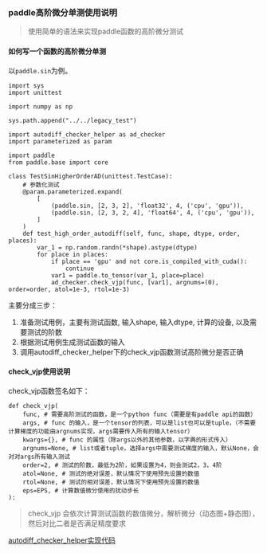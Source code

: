 ### paddle高阶微分单测使用说明
> 使用简单的语法来实现paddle函数的高阶微分测试

#### 如何写一个函数的高阶微分单测
以`paddle.sin`为例。
```
import sys
import unittest

import numpy as np

sys.path.append("../../legacy_test")

import autodiff_checker_helper as ad_checker
import parameterized as param

import paddle
from paddle.base import core

class TestSinHigherOrderAD(unittest.TestCase):
    # 参数化测试
    @param.parameterized.expand(
        [
            (paddle.sin, [2, 3, 2], 'float32', 4, ('cpu', 'gpu')),
            (paddle.sin, [2, 3, 2, 4], 'float64', 4, ('cpu', 'gpu')),
        ]
    )
    def test_high_order_autodiff(self, func, shape, dtype, order, places):
        var_1 = np.random.randn(*shape).astype(dtype)
        for place in places:
            if place == 'gpu' and not core.is_compiled_with_cuda():
                continue
            var1 = paddle.to_tensor(var_1, place=place)
            ad_checker.check_vjp(func, [var1], argnums=(0), order=order, atol=1e-3, rtol=1e-3)
```
主要分成三步：
1. 准备测试用例，主要有测试函数, 输入shape, 输入dtype, 计算的设备, 以及需要测试的阶数
2. 根据测试用例生成测试函数的输入
3. 调用autodiff_checker_helper下的check_vjp函数测试高阶微分是否正确


#### check_vjp使用说明
check_vjp函数签名如下：
```
def check_vjp(
    func, # 需要高阶测试的函数，是一个python func（需要是有paddle api的函数）
    args, # func 的输入，是一个tensor的列表，可以是list也可以是tuple，（不需要计算梯度的功能由argnums实现，args需要传入所有的输入tensor）
    kwargs={}, # func 的属性（除args以外的其他参数，以字典的形式传入）
    argnums=None, # list或者tuple，选择args中需要测试梯度的输入，默认None，会对对args所有输入测试
    order=2, # 测试的阶数，最低为2阶，如果设置为4，则会测试2，3，4阶
    atol=None, # 测试的绝对误差，默认情况下使用预先设置的数值
    rtol=None, # 测试的相对误差，默认情况下使用预先设置的数值
    eps=EPS, # 计算数值微分使用的扰动步长
):
```
> check_vjp 会依次计算测试函数的数值微分，解析微分（动态图+静态图），然后对比二者是否满足精度要求

[autodiff_checker_helper实现代码](https://github.com/PaddlePaddle/Paddle/blob/develop/test/legacy_test/autodiff_checker_helper.py)
